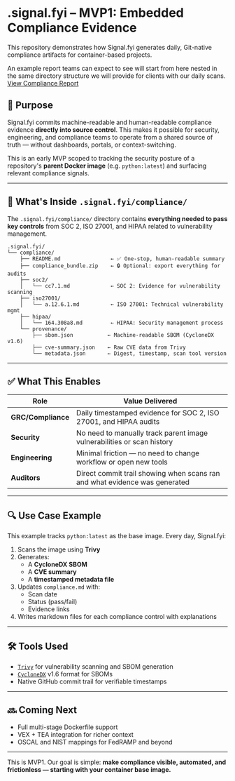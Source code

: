 # .signal.fyi – MVP1: Embedded Compliance Evidence

This repository demonstrates how Signal.fyi generates daily, Git-native compliance artifacts for container-based projects.

An example report teams can expect to see will start from here nested in the same directory structure we will provide for clients with our daily scans. [View Compliance Report](compliance/README.md)

## 🎯 Purpose

Signal.fyi commits machine-readable and human-readable compliance evidence **directly into source control**. This makes it possible for security, engineering, and compliance teams to operate from a shared source of truth — without dashboards, portals, or context-switching.

This is an early MVP scoped to tracking the security posture of a repository's **parent Docker image** (e.g. `python:latest`) and surfacing relevant compliance signals.

---

## 📂 What's Inside `.signal.fyi/compliance/`

The `.signal.fyi/compliance/` directory contains **everything needed to pass key controls** from SOC 2, ISO 27001, and HIPAA related to vulnerability management.

```
.signal.fyi/
└── compliance/
    ├── README.md                ← ✅ One-stop, human-readable summary
    ├── compliance_bundle.zip    ← 🔒 Optional: export everything for audits
    ├── soc2/
    │   └── cc7.1.md             ← SOC 2: Evidence for vulnerability scanning
    ├── iso27001/
    │   └── a.12.6.1.md          ← ISO 27001: Technical vulnerability mgmt
    ├── hipaa/
    │   └── 164.308a8.md         ← HIPAA: Security management process
    └── provenance/
        ├── sbom.json           ← Machine-readable SBOM (CycloneDX v1.6)
        ├── cve-summary.json    ← Raw CVE data from Trivy
        └── metadata.json       ← Digest, timestamp, scan tool version
```

---

## ✅ What This Enables

| Role             | Value Delivered                                                                 |
|------------------|----------------------------------------------------------------------------------|
| **GRC/Compliance** | Daily timestamped evidence for SOC 2, ISO 27001, and HIPAA audits              |
| **Security**     | No need to manually track parent image vulnerabilities or scan history          |
| **Engineering**  | Minimal friction — no need to change workflow or open new tools                 |
| **Auditors**     | Direct commit trail showing when scans ran and what evidence was generated      |

---

## 🔍 Use Case Example

This example tracks `python:latest` as the base image. Every day, Signal.fyi:

1. Scans the image using **Trivy**
2. Generates:
   - A **CycloneDX SBOM**
   - A **CVE summary**
   - A **timestamped metadata file**
3. Updates `compliance.md` with:
   - Scan date
   - Status (pass/fail)
   - Evidence links
4. Writes markdown files for each compliance control with explanations

---

## 🛠 Tools Used

- [`Trivy`](https://github.com/aquasecurity/trivy) for vulnerability scanning and SBOM generation
- [`CycloneDX`](https://cyclonedx.org/) v1.6 format for SBOMs
- Native GitHub commit trail for verifiable timestamps

---

## 🔜 Coming Next

- Full multi-stage Dockerfile support
- VEX + TEA integration for richer context
- OSCAL and NIST mappings for FedRAMP and beyond

---

This is MVP1. Our goal is simple: **make compliance visible, automated, and frictionless — starting with your container base image.**
